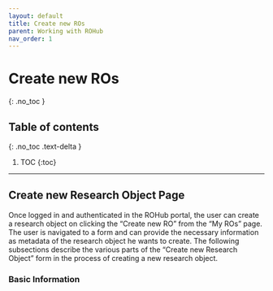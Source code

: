 ```yaml
---
layout: default
title: Create new ROs
parent: Working with ROHub
nav_order: 1
---
```


# Create new ROs
{: .no_toc }

## Table of contents
{: .no_toc .text-delta }

1. TOC
{:toc}

---
## Create new Research Object Page
Once logged in and authenticated in the ROHub portal, the user can create a research object on clicking the “Create new RO” from the “My ROs” page. The user is navigated to a form and can provide the necessary information as metadata of the research object he wants to create. The following subsections describe the various parts of the “Create new Research Object” form in the process of creating a new research object.

### Basic Information
